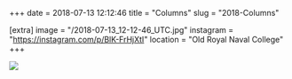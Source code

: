+++
date = 2018-07-13 12:12:46
title = "Columns"
slug = "2018-Columns"

[extra]
image = "/2018-07-13_12-12-46_UTC.jpg"
instagram = "https://instagram.com/p/BlK-FrHjXtI"
location = "Old Royal Naval College"
+++

<img src="/2018-07-13_12-12-46_UTC.jpg" />
